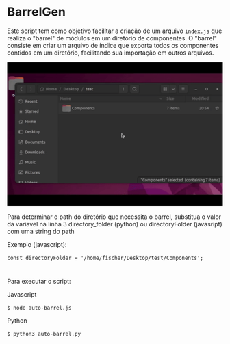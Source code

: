 # BarrelGen

Este script tem como objetivo facilitar a criação de um arquivo `index.js` que realiza o "barrel" de módulos em um diretório de componentes. O "barrel" consiste em criar um arquivo de índice que exporta todos os componentes contidos em um diretório, facilitando sua importação em outros arquivos.

![Demonstração](/barrel-gen.gif)

Para determinar o path do diretório que necessita o barrel, substitua o valor da variavel na linha 3 directory_folder (python) ou directoryFolder (javasript) com uma string do path

Exemplo (javascript):
```
const directoryFolder = '/home/fischer/Desktop/test/Components';
```

#

Para executar o script:

Javascript
```
$ node auto-barrel.js
```

Python
```
$ python3 auto-barrel.py
```